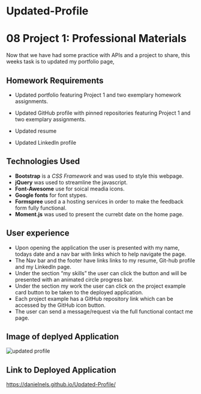 # Updated-Profile
# 08 Project 1: Professional Materials

Now that we have had some practice with APIs and a project to share, this weeks task is to  updated my portfolio page,


## Homework Requirements

* Updated portfolio featuring Project 1 and two exemplary homework assignments.

* Updated GitHub profile with pinned repositories featuring Project 1 and two exemplary assignments.

* Updated resume

* Updated LinkedIn profile

## Technologies Used
- **Bootstrap** is a *CSS Framework* and was used to style this webpage.   
- **jQuery** was used to streamline the javascript. 
- **Font-Awesome** use for soical meadia icons.
- **Google fonts** for font stypes.
- **Formspree** used a a hosting services in order to make the feedback form fully functional. 
- **Moment.js** was used to present the currebt date on the home page.

## User experience
- Upon opening the application the user is presented with my name, todays date and a nav bar with links  which to help navigate the page.
- The Nav bar and the footer have links links to my resume, Git-hub profile and my LinkedIn page.
- Under the section “my skills” the user can click the button and will be presented with an animated circle progress bar.
- Under the section my work the user can click on the project example card button to be taken to the deployed application. 
- Each project example has a GitHub repository link which can be accessed by the GitHub icon button.
- The user can send a message/request via the full functional contact me page.

## Image of deplyed Application 
![updated profile](https://user-images.githubusercontent.com/94213022/152631887-f40c1e65-2fb4-410b-87ce-ce346f1ace7e.png)

## Link to Deployed Application
https://danielnels.github.io/Updated-Profile/

